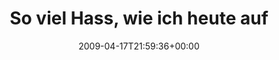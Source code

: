 ---
retweeted: false
source: <a href="http://twitter.com" rel="nofollow">Twitter Web Client</a>
entities:
  hashtags:
  - text: hosteurope
    indices:
    - '32'
    - '43'
  symbols: []
  user_mentions: []
  urls: []
display_text_range:
- '0'
- '80'
favorite_count: '0'
id_str: '1546007023'
truncated: false
retweet_count: '0'
id: '1546007023'
created_at: Fri Apr 17 21:59:36 +0000 2009
favorited: false
full_text: 'So viel Hass, wie ich heute auf #hosteurope hab, passt gar nicht in 140
  Zeichen.'
lang: de
tags:
- hosteurope
- pesos:twitter
date: '2009-04-17T21:59:36+00:00'
src: https://twitter.com/bascht/status/1546007023
original_url: https://twitter.com/bascht/status/1546007023
type: twitter_tweet
text: 'So viel Hass, wie ich heute auf #hosteurope hab, passt gar nicht in 140 Zeichen.'
title: So viel Hass, wie ich heute auf

---